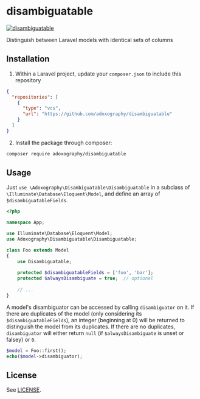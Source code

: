 # disambiguatable
[![disambiguatable](https://circleci.com/gh/adoxography/disambiguatable.svg?style=shield)](https://app.circleci.com/pipelines/github/adoxography/disambiguatable)

Distinguish between Laravel models with identical sets of columns

## Installation
1. Within a Laravel project, update your `composer.json` to include this repository

```json
{
  "repositories": [
    {
      "type": "vcs",
      "url": "https://github.com/adoxography/disambiguatable"
    }
  ]
}
```

2. Install the package through composer:

```bash
composer require adoxography/disambiguatable
```

## Usage
Just `use \Adoxography\Disambiguatable\Disambiguatable` in a subclass of `\Illuminate\Database\Eloquent\Model`,
and define an array of `$disambiguatableFields`.

```php
<?php

namespace App;

use Illuminate\Database\Eloquent\Model;
use Adoxography\Disambiguatable\Disambiguatable;

class Foo extends Model
{
    use Disambiguatable;
    
    protected $disambiguatableFields = ['foo', 'bar'];
    protected $alwaysDisambiguate = true;  // optional
    
    // ...
}
```

A model's disambiguator can be accessed by calling `disambiguator` on it. If there are duplicates of the model
(only considering its `$disambiguatableFields`), an integer (beginning at 0) will be returned to distinguish the
model from its duplicates. If there are no duplicates, `disambiguator` will either return `null` (if
`$alwaysDisambiguate` is unset or falsey) or `0`.
```php
$model = Foo::first();
echo($model->disambiguator);
```

## License
See [LICENSE](/LICENSE).
